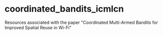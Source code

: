 # coordinated_bandits_icmlcn
Resources associated with the paper "Coordinated Multi-Armed Bandits for Improved Spatial Reuse in Wi-Fi"

